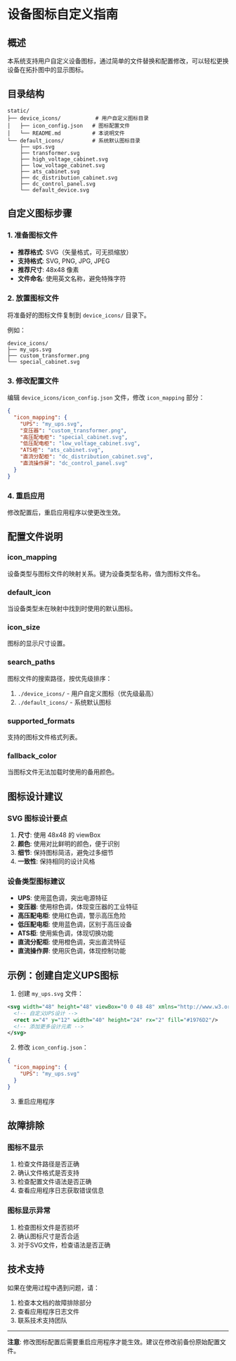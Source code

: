 # 设备图标自定义指南

## 概述

本系统支持用户自定义设备图标，通过简单的文件替换和配置修改，可以轻松更换设备在拓扑图中的显示图标。

## 目录结构

```
static/
├── device_icons/           # 用户自定义图标目录
│   ├── icon_config.json   # 图标配置文件
│   └── README.md          # 本说明文件
└── default_icons/         # 系统默认图标目录
    ├── ups.svg
    ├── transformer.svg
    ├── high_voltage_cabinet.svg
    ├── low_voltage_cabinet.svg
    ├── ats_cabinet.svg
    ├── dc_distribution_cabinet.svg
    ├── dc_control_panel.svg
    └── default_device.svg
```

## 自定义图标步骤

### 1. 准备图标文件

- **推荐格式**: SVG（矢量格式，可无损缩放）
- **支持格式**: SVG, PNG, JPG, JPEG
- **推荐尺寸**: 48x48 像素
- **文件命名**: 使用英文名称，避免特殊字符

### 2. 放置图标文件

将准备好的图标文件复制到 `device_icons/` 目录下。

例如：
```
device_icons/
├── my_ups.svg
├── custom_transformer.png
└── special_cabinet.svg
```

### 3. 修改配置文件

编辑 `device_icons/icon_config.json` 文件，修改 `icon_mapping` 部分：

```json
{
  "icon_mapping": {
    "UPS": "my_ups.svg",
    "变压器": "custom_transformer.png",
    "高压配电柜": "special_cabinet.svg",
    "低压配电柜": "low_voltage_cabinet.svg",
    "ATS柜": "ats_cabinet.svg",
    "直流分配柜": "dc_distribution_cabinet.svg",
    "直流操作屏": "dc_control_panel.svg"
  }
}
```

### 4. 重启应用

修改配置后，重启应用程序以使更改生效。

## 配置文件说明

### icon_mapping
设备类型与图标文件的映射关系。键为设备类型名称，值为图标文件名。

### default_icon
当设备类型未在映射中找到时使用的默认图标。

### icon_size
图标的显示尺寸设置。

### search_paths
图标文件的搜索路径，按优先级排序：
1. `./device_icons/` - 用户自定义图标（优先级最高）
2. `./default_icons/` - 系统默认图标

### supported_formats
支持的图标文件格式列表。

### fallback_color
当图标文件无法加载时使用的备用颜色。

## 图标设计建议

### SVG 图标设计要点

1. **尺寸**: 使用 48x48 的 viewBox
2. **颜色**: 使用对比鲜明的颜色，便于识别
3. **细节**: 保持图标简洁，避免过多细节
4. **一致性**: 保持相同的设计风格

### 设备类型图标建议

- **UPS**: 使用蓝色调，突出电源特征
- **变压器**: 使用棕色调，体现变压器的工业特征
- **高压配电柜**: 使用红色调，警示高压危险
- **低压配电柜**: 使用蓝色调，区别于高压设备
- **ATS柜**: 使用紫色调，体现切换功能
- **直流分配柜**: 使用橙色调，突出直流特征
- **直流操作屏**: 使用灰色调，体现控制功能

## 示例：创建自定义UPS图标

1. 创建 `my_ups.svg` 文件：

```svg
<svg width="48" height="48" viewBox="0 0 48 48" xmlns="http://www.w3.org/2000/svg">
  <!-- 自定义UPS设计 -->
  <rect x="4" y="12" width="40" height="24" rx="2" fill="#1976D2"/>
  <!-- 添加更多设计元素 -->
</svg>
```

2. 修改 `icon_config.json`：

```json
{
  "icon_mapping": {
    "UPS": "my_ups.svg"
  }
}
```

3. 重启应用程序

## 故障排除

### 图标不显示

1. 检查文件路径是否正确
2. 确认文件格式是否支持
3. 检查配置文件语法是否正确
4. 查看应用程序日志获取错误信息

### 图标显示异常

1. 检查图标文件是否损坏
2. 确认图标尺寸是否合适
3. 对于SVG文件，检查语法是否正确

## 技术支持

如果在使用过程中遇到问题，请：

1. 检查本文档的故障排除部分
2. 查看应用程序日志文件
3. 联系技术支持团队

---

**注意**: 修改图标配置后需要重启应用程序才能生效。建议在修改前备份原始配置文件。